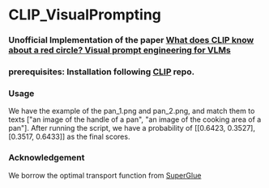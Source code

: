 # CLIP_VisualPrompting

### Unofficial Implementation of the paper [What does CLIP know about a red circle? Visual prompt engineering for VLMs](https://openaccess.thecvf.com/content/ICCV2023/papers/Shtedritski_What_does_CLIP_know_about_a_red_circle_Visual_prompt_ICCV_2023_paper.pdf)

### prerequisites: Installation  following [CLIP](https://github.com/openai/CLIP) repo.

### Usage

We have the example of the pan_1.png and pan_2.png, and match them to texts ["an image of the handle of a pan",
"an image of the cooking area of a pan"]. After running the script, we have a probability of [[0.6423, 0.3527],
        [0.3517, 0.6433]] as the final scores.

###  Acknowledgement
We borrow the optimal transport function from [SuperGlue](https://arxiv.org/abs/1911.11763) 
